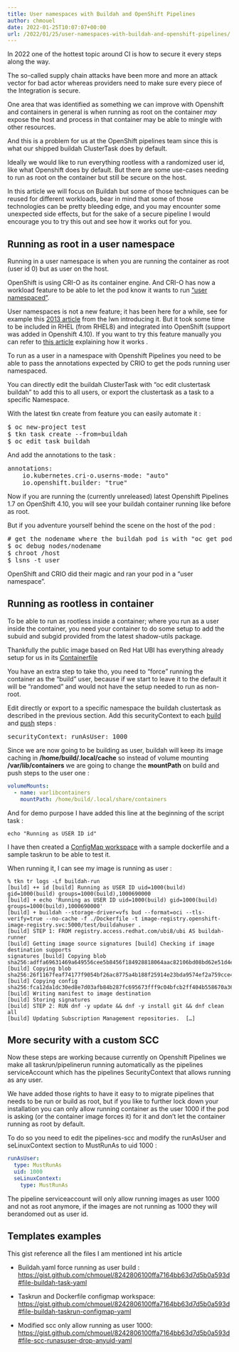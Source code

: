 ```yaml
---
title: User namespaces with Buildah and OpenShift Pipelines
author: chmouel
date: 2022-01-25T10:07:07+00:00
url: /2022/01/25/user-namespaces-with-buildah-and-openshift-pipelines/
---
```

In 2022 one of the hottest topic around CI is how to secure it every steps along the way.

The so-called supply chain attacks have been more and more an attack vector for bad actor whereas providers need to make sure every piece of the Integration is secure.

One area that was identified as something we can improve with Openshift and containers in general is when running as root on the container _may_ expose the host and process in that container may be able to mingle with other resources.

And this is a problem for us at the OpenShift pipelines team since this is what our shipped buildah ClusterTask does by default.

Ideally we would like to run everything rootless with a randomized user id, like what Openshift does by default. But there are some use-cases needing to run as root on the container but still be secure on the host.

In this article we will focus on Buildah but some of those techniques can be reused for different workloads, bear in mind that some of those technologies can be pretty bleeding edge, and you may encounter some unexpected side effects, but for the sake of a secure pipeline I would encourage you to try this out and see how it works out for you.

## **Running as root in a user namespace**

Running in a user namespace is when you are running the container as root (user id 0) but as user on the host.

OpenShift is using CRI-O as its container engine. And CRI-O has now a workload feature to be able to let the pod know it wants to run [“user namespaced”][1].

User namespaces is not a new feature; it has been here for a while, see for example this [2013 article][2] from the lwn introducing it. But it took some time to be included in RHEL (from RHEL8) and integrated into OpenShift (support was added in Openshift 4.10). If you want to try this feature manually you can refer to [this article][3] explaining how it works .

To run as a user in a namespace with Openshift Pipelines you need to be able to pass the annotations expected by CRIO to get the pods running user namespaced.

You can directly edit the buildah ClusterTask with “oc edit clustertask buildah” to add this to all users, or export the clustertask as a task to a specific Namespace.

With the latest tkn create from feature you can easily automate it :

<pre>$ oc new-project test
$ tkn task create --from=buildah
$ oc edit task buildah
</pre>

And add the annotations to the task :

<pre>annotations:
    io.kubernetes.cri-o.userns-mode: "auto"
    io.openshift.builder: "true"
</pre>

Now if you are running the (currently unreleased) latest Openshift Pipelines 1.7 on OpenShift 4.10, you will see your buildah container running like before as root.

But if you adventure yourself behind the scene on the host of the pod :

<pre># get the nodename where the buildah pod is with "oc get pod -o wide"
$ oc debug nodes/nodename
$ chroot /host
$ lsns -t user
</pre>

OpenShift and CRIO did their magic and ran your pod in a “user namespace”.

## **Running as rootless in container**

To be able to run as rootless inside a container; where you run as a user inside the container, you need your container to do some setup to add the subuid and subgid provided from the latest shadow-utils package.

Thankfully the public image based on Red Hat UBI has everything already setup for us in its [Containerfile][4]

You have an extra step to take tho, you need to “force” running the container as
the “build” user, because if we start to leave it to the default it will be
“randomed” and would not have the setup needed to run as non-root.

Edit directly or export to a specific namespace the buildah clustertask as
described in the previous section.  Add this securityContext to each [build][5]
and [push][6] steps :

<pre>securityContext: runAsUser: 1000 </pre>

Since we are now going to be building as user, buildah will keep its image
caching in **/home/build/.local/cache** so instead of volume mounting
**/var/lib/containers** we are going to change the **mountPath** on build and
push steps to the user one :

```yaml
volumeMounts:
  - name: varlibcontainers
    mountPath: /home/build/.local/share/containers
```


And for demo purpose I have added this line at the beginning of the script task
:

`echo "Running as USER ID id"`

I have then created a [ConfigMap workspace][7] with a sample dockerfile and a
sample taskrun to be able to test it.

When running it, I can see my image is running as user :

```shell
% tkn tr logs -Lf buildah-run
[build] ++ id [build] Running as USER ID uid=1000(build) gid=1000(build) groups=1000(build),1000690000
[build] + echo 'Running as USER ID uid=1000(build) gid=1000(build)
groups=1000(build),1000690000'
[build] + buildah --storage-driver=vfs bud --format=oci --tls-verify=true --no-cache -f ./Dockerfile -t image-registry.openshift-image-registry.svc:5000/test/buildahuser .
[build] STEP 1: FROM registry.access.redhat.com/ubi8/ubi AS buildah-runner
[build] Getting image source signatures [build] Checking if image destination supports
signatures [build] Copying blob
sha256:adffa69631469a649556cee5b8456f184928818064aac82106bd08bd62e51d4e
[build] Copying blob sha256:26f1167feaf74177f9054bf26ac8775a4b188f25914e23bda9574ef2a759cce4
[build] Copying config sha256:fca12da1dc30ed8e7d03afb84b287fc695673fff9c04bfcb2ff404b558670a36
[build] Writing manifest to image destination
[build] Storing signatures
[build] STEP 2: RUN dnf -y update && dnf -y install git && dnf clean all
[build] Updating Subscription Management repositories.  […]
```

## More security with a custom SCC

Now these steps are working because currently on Openshift Pipelines we make all
taskrun/pipelinerun running automatically as the pipelines serviceAccount which
has the pipelines SecurityContext that allows running as any user.

We have added those rights to have it easy to to migrate pipelines that needs to
be run or build as root, but if you like to further lock down your installation
you can only allow running container as the user 1000 if the pod is asking (or
the container image forces it) for it and don’t let the container running as
root by default.

To do so you need to edit the pipelines-scc and modify the runAsUser and
seLinuxContext section to MustRunAs to uid 1000 :

```yaml
runAsUser:
  type: MustRunAs
  uid: 1000
  seLinuxContext:
    type: MustRunAs
```


The pipeline serviceaccount will only allow running images as user 1000 and not
as root anymore, if the images are not running as 1000 they will berandomed out as user id.

## Templates examples

This gist reference all the files I am mentioned int his article

* Buildah.yaml force running as user build : <https://gist.github.com/chmouel/8242806100ffa7164bb63d7d5b0a593d#file-buildah-task-yaml>

* Taskrun and Dockerfile configmap workspace: <https://gist.github.com/chmouel/8242806100ffa7164bb63d7d5b0a593d#file-buildah-taskrun-configmap-yaml>
* Modified scc only allow running as user 1000: <https://gist.github.com/chmouel/8242806100ffa7164bb63d7d5b0a593d#file-scc-runasuser-drop-anyuid-yaml>

 [1]: https://github.com/cri-o/cri-o/blob/main/docs/crio.conf.5.md#crioruntimeworkloads-table
 [2]: https://lwn.net/Articles/532593/
 [3]: https://www.redhat.com/sysadmin/building-container-namespaces
 [4]: https://catalog.redhat.com/software/containers/ubi8/buildah/602686f7b16b1eb2e30807ee?container-tabs=dockerfile
 [5]: https://github.com/tektoncd/operator/blob/main/cmd/openshift/operator/kodata/tekton-addon/addons/02-clustertasks/buildah/buildah-task.yaml#L63
 [6]: https://github.com/tektoncd/operator/blob/main/cmd/openshift/operator/kodata/tekton-addon/addons/02-clustertasks/buildah/buildah-task.yaml#L75
 [7]: https://github.com/tektoncd/pipeline/blob/main/docs/workspaces.md#configmap

